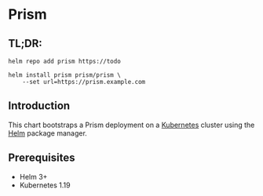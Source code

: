 # Prism

## TL;DR:

```shell
helm repo add prism https://todo

helm install prism prism/prism \
	--set url=https://prism.example.com
```

## Introduction

This chart bootstraps a Prism deployment on a [Kubernetes](http://kubernetes.io/) cluster using the [Helm](https://helm.sh/) package manager.

## Prerequisites

* Helm 3+
* Kubernetes 1.19